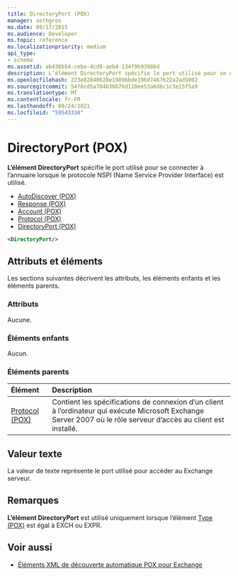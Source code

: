 ```yaml
---
title: DirectoryPort (POX)
manager: sethgros
ms.date: 09/17/2015
ms.audience: Developer
ms.topic: reference
ms.localizationpriority: medium
api_type:
- schema
ms.assetid: ab436b54-ceba-4cd9-aeb4-134f9b93986d
description: L’élément DirectoryPort spécifie le port utilisé pour se connecter à l’annuaire lorsque le protocole NSPI (Name Service Provider Interface) est utilisé.
ms.openlocfilehash: 223e82840628e19896bde196d7467622a2ad5002
ms.sourcegitcommit: 54f6cd5a704b36b76d110ee53a6d6c1c3e15f5a9
ms.translationtype: MT
ms.contentlocale: fr-FR
ms.lasthandoff: 09/24/2021
ms.locfileid: "59543330"
---
```

# <a name="directoryport-pox"></a>DirectoryPort (POX)

**L’élément DirectoryPort** spécifie le port utilisé pour se connecter à l’annuaire lorsque le protocole NSPI (Name Service Provider Interface) est utilisé. 
  
- [AutoDiscover (POX)](autodiscover-pox.md) 
- [Response (POX)](response-pox.md)  
- [Account (POX)](account-pox.md)  
- [Protocol (POX)](protocol-pox.md)  
- [DirectoryPort (POX)](directoryport-pox.md)
  
```xml
<DirectoryPort/>
```

## <a name="attributes-and-elements"></a>Attributs et éléments

Les sections suivantes décrivent les attributs, les éléments enfants et les éléments parents.
  
### <a name="attributes"></a>Attributs

Aucune.
  
### <a name="child-elements"></a>Éléments enfants

Aucun.
  
### <a name="parent-elements"></a>Éléments parents

|**Élément**|**Description**|
|:-----|:-----|
|[Protocol (POX)](protocol-pox.md) <br/> |Contient les spécifications de connexion d’un client à l’ordinateur qui exécute Microsoft Exchange Server 2007 où le rôle serveur d’accès au client est installé.  <br/> |
   
## <a name="text-value"></a>Valeur texte

La valeur de texte représente le port utilisé pour accéder au Exchange serveur.
  
## <a name="remarks"></a>Remarques

**L’élément DirectoryPort** est utilisé uniquement lorsque l’élément [Type (POX)](type-pox.md) est égal à EXCH ou EXPR. 
  
## <a name="see-also"></a>Voir aussi

- [Éléments XML de découverte automatique POX pour Exchange](pox-autodiscover-xml-elements-for-exchange.md)

